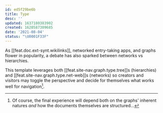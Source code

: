 ```yaml
---
id: ed5f29be6b
title: Type
desc: ''
updated: 1637180383902
created: 1620587309685
date: '2021-08-04'
status: "\U0001F33F"
---
```


As [[feat.doc.ext-synt.wikilinks]], networked entry-taking apps, and graphs flower in popularity, a debate has also sparked between networks vs hierarchies.

This template leverages both [[feat.site-nav.graph.type.tree]]s (hierarchies) and [[feat.site-nav.graph.type.net-web]]s (networks) so creators and visitors may toggle the perspective and decide for themselves what works well for navigation[^data-structure].


[^data-structure]: Of course, the final experience will depend both on the graphs' inherent natures _and_ how the documents themselves are structured...
